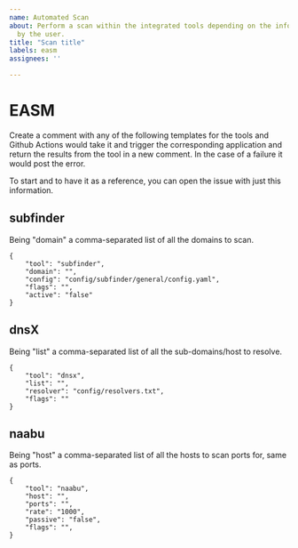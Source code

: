 ```yaml
---
name: Automated Scan
about: Perform a scan within the integrated tools depending on the information provided
  by the user.
title: "Scan title"
labels: easm
assignees: ''

---
```


# EASM

Create a comment with any of the following templates for the tools and Github Actions would take it and trigger the corresponding application and return the results from the tool in a new comment. In the case of a failure it would post the error.

To start and to have it as a reference, you can open the issue with just this information.

## subfinder
Being "domain" a comma-separated list of all the domains to scan.
```
{
    "tool": "subfinder",
    "domain": "",
    "config": "config/subfinder/general/config.yaml",
    "flags": "",
    "active": "false"
}
```

## dnsX
Being "list" a comma-separated list of all the sub-domains/host to resolve.
```
{
    "tool": "dnsx",
    "list": "",
    "resolver": "config/resolvers.txt",
    "flags": ""
}
```

## naabu
Being "host" a comma-separated list of all the hosts to scan ports for, same as ports.
```
{
    "tool": "naabu",
    "host": "",
    "ports": "",
    "rate": "1000",
    "passive": "false",
    "flags": "",
}
```